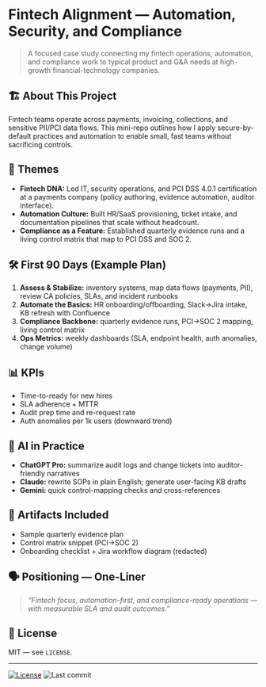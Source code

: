 # Fintech Alignment — Automation, Security, and Compliance

> A focused case study connecting my fintech operations, automation, and compliance work to typical product and G&A needs at high-growth financial-technology companies.

## 🏗 About This Project
Fintech teams operate across payments, invoicing, collections, and sensitive PII/PCI data flows. This mini-repo outlines how I apply secure-by-default practices and automation to enable small, fast teams without sacrificing controls.

## 🔑 Themes
- **Fintech DNA:** Led IT, security operations, and PCI DSS 4.0.1 certification at a payments company (policy authoring, evidence automation, auditor interface).
- **Automation Culture:** Built HR/SaaS provisioning, ticket intake, and documentation pipelines that scale without headcount.
- **Compliance as a Feature:** Established quarterly evidence runs and a living control matrix that map to PCI DSS and SOC 2.

## 🛠 First 90 Days (Example Plan)
1. **Assess & Stabilize:** inventory systems, map data flows (payments, PII), review CA policies, SLAs, and incident runbooks
2. **Automate the Basics:** HR onboarding/offboarding, Slack→Jira intake, KB refresh with Confluence
3. **Compliance Backbone:** quarterly evidence runs, PCI→SOC 2 mapping, living control matrix
4. **Ops Metrics:** weekly dashboards (SLA, endpoint health, auth anomalies, change volume)

## 📊 KPIs
- Time-to-ready for new hires
- SLA adherence + MTTR
- Audit prep time and re-request rate
- Auth anomalies per 1k users (downward trend)

## 🤖 AI in Practice
- **ChatGPT Pro:** summarize audit logs and change tickets into auditor-friendly narratives
- **Claude:** rewrite SOPs in plain English; generate user-facing KB drafts
- **Gemini:** quick control-mapping checks and cross-references

## 📎 Artifacts Included
- Sample quarterly evidence plan
- Control matrix snippet (PCI→SOC 2)
- Onboarding checklist + Jira workflow diagram (redacted)

## 🗣️ Positioning — One-Liner
> *“Fintech focus, automation-first, and compliance-ready operations — with measurable SLA and audit outcomes.”*

## 📝 License
MIT — see `LICENSE`.

---

[![License](https://img.shields.io/badge/License-MIT-blue.svg)](LICENSE)
![Last commit](https://img.shields.io/github/last-commit/suresh-1001/fintech-alignment-project)
